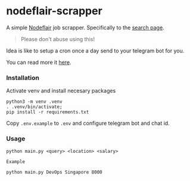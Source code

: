 # nodeflair-scrapper

A simple [Nodeflair](https://nodeflair.com) job scrapper. Specifically to the [search page](https://nodeflair.com/jobs?query=Automation&page=1&sort_by=relevant&countries%5B%5D=Singapore&salary_min=10000).

> Please don't abuse using this!

Idea is like to setup a cron once a day send to your telegram bot for you.

You can read more it [here](https://setkyar.com/scrapping-nodeflair-and-notify-to-telegram).

### Installation

Activate venv and install necesary packages

```
python3 -m venv .venv
. .venv/bin/activate;
pip install -r requirements.txt
```

Copy `.env.example` to `.env` and configure telegram bot and chat id.

### Usage

```
python main.py <query> <location> <salary>

Example

python main.py DevOps Singapore 8000
```
